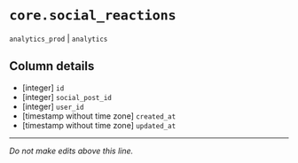 # `core.social_reactions`
`analytics_prod` | `analytics`

## Column details
* [integer]   `id`
* [integer]   `social_post_id`
* [integer]   `user_id`
* [timestamp without time zone] `created_at`
* [timestamp without time zone] `updated_at`

-------------------------------------------------------------------------------
*Do not make edits above this line.*
